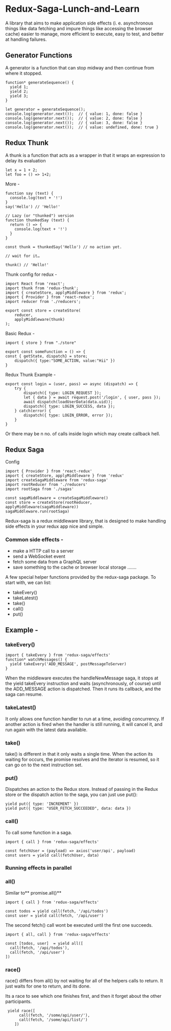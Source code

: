 # Redux-Saga-Lunch-and-Learn

A library that aims to make application side effects (i. e. asynchronous things like data fetching and impure things like accessing the browser cache) easier to manage, more efficient to execute, easy to test, and better at handling failures.
  
 ## Generator Functions
  A generator is a function that can stop midway and then continue from where it stopped.

    function* generateSequence() {
      yield 1;
      yield 2;
      yield 3;
    }
    
    let generator = generateSequence();
    console.log(generator.next());  // { value: 1, done: false }
    console.log(generator.next());  // { value: 2, done: false }
    console.log(generator.next());  // { value: 3, done: false }
    console.log(generator.next());  // { value: undefined, done: true }


## Redux Thunk
A thunk is a function that acts as a wrapper in that it wraps an expression to delay its evaluation

    let x = 1 + 2;
    let foo = () => 1+2;
More - 

	    
    function say (text) {
      console.log(text + '!')
    }
    say('Hello') // 'Hello!'
    
    // Lazy (or "thunked") version
    function thunkedSay (text) {
      return () => {
        console.log(text + '!')
      }
    }
    
    const thunk = thunkedSay('Hello') // no action yet.
    
    // wait for it…
    
    thunk() // 'Hello!'
	
Thunk config for redux - 
	


    import React from 'react';
    import thunk from 'redux-thunk';
    import { createStore, applyMiddleware } from 'redux';
    import { Provider } from 'react-redux';
    import reducer from './reducers';
    
    export const store = createStore(
        reducer,
        applyMiddleware(thunk)
    );
Basic Redux -

    import { store } from "./store"
    
    export const someFunction = () => {
    const { getState, dispatch} = store;
    	dispatch({ type:"SOME_ACTION, value:"Hii" })
    }

Redux Thunk Example - 
    	
	export const login = (user, pass) => async (dispatch) => {
        try {
            dispatch({ type: LOGIN_REQUEST });
            let { data } = await request.post('/login', { user, pass });
            await dispatch(loadUserData(data.uid));
            dispatch({ type: LOGIN_SUCCESS, data });
        } catch(error) {
            dispatch({ type: LOGIN_ERROR, error });
        }
    }
	
Or there may be n no. of calls inside login which may create callback hell.

## Redux Saga
 Config
     
    import { Provider } from 'react-redux'
    import { createStore, applyMiddleware } from 'redux'
    import createSagaMiddleware from 'redux-saga'
    import rootReducer from './reducers'
    import rootSaga from './sagas'
    
    const sagaMiddleware = createSagaMiddleware()
    const store = createStore(rootReducer, applyMiddleware(sagaMiddleware))
    sagaMiddleware.run(rootSaga)
    
    
Redux-saga is a redux middleware library, that is designed to make handling side effects in your redux app nice and simple.

### Common side effects -
- make a HTTP call to a server
- send a WebSocket event
- fetch some data from a GraphQL server
- save something to the cache or browser local storage
.......

A few special helper functions provided by the redux-saga package. To start with, we can list:

- takeEvery()
- takeLatest()
- take()
- call()
- put()

## Example -

### takeEvery()
    import { takeEvery } from 'redux-saga/effects'
    function* watchMessages() {
      yield takeEvery('ADD_MESSAGE', postMessageToServer)
    }
    

	
When the middleware executes the handleNewMessage saga, it stops at the yield takeEvery instruction and waits (asynchronously, of course) until the ADD_MESSAGE action is dispatched. Then it runs its callback, and the saga can resume.

### takeLatest()
It only allows one function handler to run at a time, avoiding concurrency. If another action is fired when the handler is still running, it will cancel it, and run again with the latest data available.

### take()
take() is different in that it only waits a single time. When the action its waiting for occurs, the promise resolves and the iterator is resumed, so it can go on to the next instruction set.

### put()
Dispatches an action to the Redux store. Instead of passing in the Redux store or the dispatch action to the saga, you can just use put():

    yield put({ type: 'INCREMENT' })
    yield put({ type: "USER_FETCH_SUCCEEDED", data: data })
	
### call()
To call some function in a saga.

    import { call } from 'redux-saga/effects'
    
    const fetchUser = (payload) => axios('user/api', payload)
    const users = yield call(fetchUser, data)
	

### Running effects in parallel

### all()

Similar to** promise.all()**


    import { call } from 'redux-saga/effects'
    
    const todos = yield call(fetch, '/api/todos')
    const user = yield call(fetch, '/api/user')
	
	
The second fetch() call wont be executed until the first one succeeds.

    import { all, call } from 'redux-saga/effects'
    
    const [todos, user]  = yield all([
      call(fetch, '/api/todos'),
      call(fetch, '/api/user')
    ])
	
	
### race()

race() differs from all() by not waiting for all of the helpers calls to return. It just waits for one to return, and its done.

Its a race to see which one finishes first, and then it forget about the other participants.

     yield race([
          call(fetch, '/some/api/user/'),
          call(fetch, '/some/api/list/')
        ])
		
